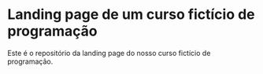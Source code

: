 # Landing page de um curso fictício de programação

Este é o repositório da landing page do nosso curso fictício de programação.